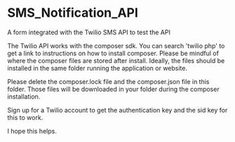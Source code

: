 # SMS_Notification_API
A form integrated with the Twilio SMS API to test the API

The Twilio API works with the composer sdk. You can search 'twilio php' to get a link to instructions on how to install composer.
Please be mindful of where the composer files are stored after install. Ideally, the files should be installed in the same folder running the
application or website.

Please delete the composer.lock file and the composer.json file in this folder. Those files will be downloaded in your folder during the composer installation.

Sign up for a Twilio account to get the authentication key and the sid key for this to work.

I hope this helps.
